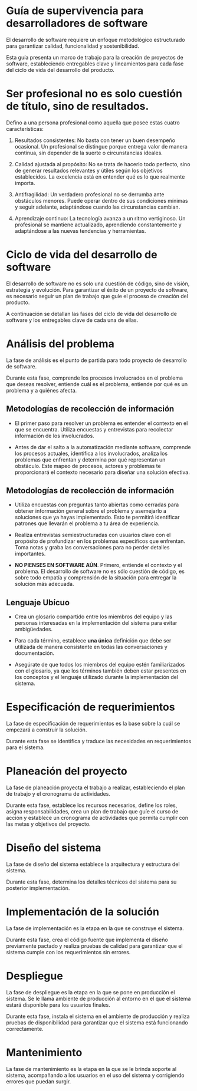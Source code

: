 # Guía de supervivencia para desarrolladores de software

El desarrollo de software requiere un enfoque metodológico estructurado para garantizar calidad, funcionalidad y sostenibilidad.

Esta guía presenta un marco de trabajo para la creación de proyectos de software, estableciendo entregables clave y lineamientos para cada fase del ciclo de vida del desarrollo del producto.

# Ser profesional no es solo cuestión de título, sino de resultados.

Defino a una persona profesional como aquella que posee estas cuatro características:

1. Resultados consistentes: No basta con tener un buen desempeño ocasional. Un profesional se distingue porque entrega valor de manera continua, sin depender de la suerte o circunstancias ideales.

2. Calidad ajustada al propósito: No se trata de hacerlo todo perfecto, sino de generar resultados relevantes y útiles según los objetivos establecidos. La excelencia está en entender qué es lo que realmente importa.

3. Antifragilidad: Un verdadero profesional no se derrumba ante obstáculos menores. Puede operar dentro de sus condiciones mínimas y seguir adelante, adaptándose cuando las circunstancias cambian.

4. Aprendizaje continuo: La tecnología avanza a un ritmo vertiginoso. Un profesional se mantiene actualizado, aprendiendo constantemente y adaptándose a las nuevas tendencias y herramientas.

# Ciclo de vida del desarrollo de software

El desarrollo de software no es solo una cuestión de código, sino de visión, estrategia y evolución. Para garantizar el éxito de un proyecto de software, es necesario seguir un plan de trabajo que guíe el proceso de creación del producto.

A continuación se detallan las fases del ciclo de vida del desarrollo de software y los entregables clave de cada una de ellas.

# Análisis del problema

La fase de análisis es el punto de partida para todo proyecto de desarrollo de software.

Durante esta fase, comprende los procesos involucrados en el problema que deseas resolver, entiende cuál es el problema, entiende por qué es un problema y a quiénes afecta.

## Metodologías de recolección de información

- El primer paso para resolver un problema es entender el contexto en el que se encuentra. Utiliza encuestas y entrevistas para recolectar información de los involucrados.

- Antes de dar el salto a la automatización mediante software, comprende los procesos actuales, identifica a los involucrados, analiza los problemas que enfrentan y determina por qué representan un obstáculo. Este mapeo de procesos, actores y problemas te proporcionará el contexto necesario para diseñar una solución efectiva.

## Metodologías de recolección de información

- Utiliza encuestas con preguntas tanto abiertas como cerradas para obtener información general sobre el problema y asemejarlo a soluciones que ya hayas implementado. Esto te permitirá identificar patrones que llevarán el problema a tu área de experiencia.

- Realiza entrevistas semiestructuradas con usuarios clave con el propósito de profundizar en los problemas específicos que enfrentan. Toma notas y graba las conversaciones para no perder detalles importantes.

- **NO PIENSES EN SOFTWARE AÚN**. Primero, entiende el contexto y el problema. El desarrollo de software no es sólo cuestión de código, es sobre todo empatía y comprensión de la situación para entregar la solución más adecuada.

## Lenguaje Ubícuo

- Crea un glosario compartido entre los miembros del equipo y las personas interesadas en la implementación del sistema para evitar ambigüedades.

- Para cada término, establece **una única** definición que debe ser utilizada de manera consistente en todas las conversaciones y documentación.

- Asegúrate de que todos los miembros del equipo estén familiarizados con el glosario, ya que los términos también deben estar presentes en los conceptos y el lenguaje utilizado durante la implementación del sistema.

# Especificación de requerimientos

La fase de especificación de requerimientos es la base sobre la cuál se empezará a construir la solución.

Durante esta fase se identifica y traduce las necesidades en requerimientos para el sistema.

# Planeación del proyecto

La fase de planeación proyecta el trabajo a realizar, estableciendo el plan de trabajo y el cronograma de actividades.

Durante esta fase, establece los recursos necesarios, define los roles, asigna responsabilidades, crea un plan de trabajo que guíe el curso de acción y establece un cronograma de actividades que permita cumplir con las metas y objetivos del proyecto.

# Diseño del sistema

La fase de diseño del sistema establece la arquitectura y estructura del sistema.

Durante esta fase, determina los detalles técnicos del sistema para su posterior implementación.

# Implementación de la solución

La fase de implementación es la etapa en la que se construye el sistema.

Durante esta fase, crea el código fuente que implementa el diseño previamente pactado y realiza pruebas de calidad para garantizar que el sistema cumple con los requerimientos sin errores.

# Despliegue

La fase de despliegue es la etapa en la que se pone en producción el sistema. Se le llama ambiente de producción al entorno en el que el sistema estará disponible para los usuarios finales.

Durante esta fase, instala el sistema en el ambiente de producción y realiza pruebas de disponibilidad para garantizar que el sistema está funcionando correctamente.

# Mantenimiento

La fase de mantenimiento es la etapa en la que se le brinda soporte al sistema, acompañando a los usuarios en el uso del sistema y corrigiendo errores que puedan surgir.
